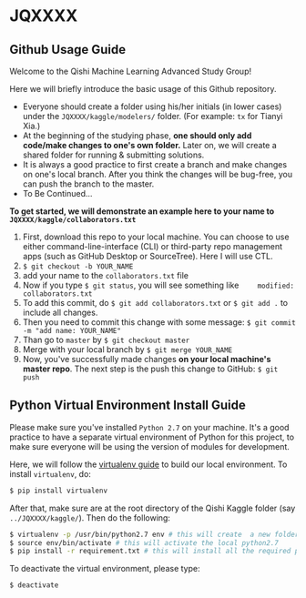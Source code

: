 # JQXXXX

## Github Usage Guide
Welcome to the Qishi Machine Learning Advanced Study Group! 

Here we will briefly introduce the basic usage of this Github repository.

* Everyone should create a folder using his/her initials (in lower cases) under the `JQXXXX/kaggle/modelers/` folder. (For example: `tx` for Tianyi Xia.) 
* At the beginning of the studying phase, **one should only add code/make changes to one's own folder.** Later on, we will create a shared folder for running & submitting solutions.
* It is always a good practice to first create a branch and make changes on one's local branch. After you think the changes will be bug-free, you can push the branch to the master.
* To Be Continued...

**To get started, we will demonstrate an example here to your name to `JQXXXX/kaggle/collaborators.txt`**

1. First, download this repo to your local machine. You can choose to use either command-line-interface (CLI) or third-party repo management apps (such as GitHub Desktop or SourceTree). Here I will use CTL.
2. `$ git checkout -b YOUR_NAME`
3. add your name to the `collaborators.txt` file
4. Now if you type `$ git status`, you will see something like `	modified:   collaborators.txt`
5. To add this commit, do `$ git add collaborators.txt` or `$ git add .` to include all changes.
6. Then you need to commit this change with some message: `$ git commit -m "add name: YOUR_NAME"`
7. Than go to `master` by `$ git checkout master`
8. Merge with your local branch by `$ git merge YOUR_NAME`
9. Now, you've successfully made changes **on your local machine's master repo**. The next step is the push this change to GitHub: `$ git push`



## Python Virtual Environment Install Guide

Please make sure you've installed `Python 2.7` on your machine. It's a good practice to have a separate virtual environment of Python for this project, to make sure everyone will be using the version of modules for development.

Here, we will follow the [virtualenv guide](http://docs.python-guide.org/en/latest/dev/virtualenvs/) to build our local environment. To install `virtualenv`, do:

```bash
$ pip install virtualenv
```

After that, make sure are at the root directory of the Qishi Kaggle folder (say `../JQXXXX/kaggle/`). Then do the following:

```bash
$ virtualenv -p /usr/bin/python2.7 env # this will create  a new folder called env under ../JQXXXX/kaggle/
$ source env/bin/activate # this will activate the local python2.7 
$ pip install -r requirement.txt # this will install all the required packages
```

To deactivate the virtual environment, please type:

```
$ deactivate
```



